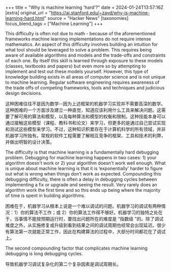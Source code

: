 +++
title = "Why is machine learning 'hard'?"
date = 2024-01-24T13:57:16Z
[extra]
original_url = "https://ai.stanford.edu/~zayd/why-is-machine-learning-hard.html"
source = "Hacker News"
[taxonomies]
focus_blend_tags = ["Machine Learning"]
+++

This difficulty is often not due to math - because of the aforementioned frameworks machine learning implementations do not require intense mathematics. An aspect of this difficulty involves building an intuition for what tool should be leveraged to solve a problem. This requires being aware of available algorithms and models and the trade-offs and constraints of each one. By itself this skill is learned through exposure to these models (classes, textbooks and papers) but even more so by attempting to implement and test out these models yourself. However, this type of knowledge building exists in all areas of computer science and is not unique to machine learning. Regular software engineering requires awareness of the trade offs of competing frameworks, tools and techniques and judicious design decisions.

这种困难往往不是因为数学--因为上述框架的机器学习实现并不需要高深的数学。这种困难的一个方面涉及建立一种直觉，知道应该利用什么工具来解决问题。这需要了解可用的算法和模型，以及每种算法和模型的权衡和限制。这种技能本身可以通过接触这些模型（课程、教科书和论文）来学习，但更多的是通过自己尝试实现和测试这些模型来学习。不过，这种知识积累存在于计算机科学的所有领域，并非机器学习所独有。常规的软件工程需要了解相互竞争的框架、工具和技术的利弊，并做出明智的设计决策。

The difficulty is that machine learning is a fundamentally hard debugging problem. Debugging for machine learning happens in two cases: 1) your algorithm doesn't work or 2) your algorithm doesn't work well enough. What is unique about machine learning is that it is ‘exponentially’ harder to figure out what is wrong when things don’t work as expected. Compounding this debugging difficulty, there is often a delay in debugging cycles between implementing a fix or upgrade and seeing the result. Very rarely does an algorithm work the first time and so this ends up being where the majority of time is spent in building algorithms.

困难在于，机器学习从根本上说是一个难以调试的问题。机器学习的调试有两种情况：1）你的算法不工作；或 2）你的算法工作得不够好。机器学习的独特之处在于，当事情不能按预期运行时，要找出问题所在的难度是 "指数级 "的。除了调试难度之外，从实施修复或升级到看到结果之间的调试周期也经常会出现延迟。很少有算法第一次就能正常工作，因此在构建算法的过程中，大部分时间都花在了调试上。

The second compounding factor that complicates machine learning debugging is long debugging cycles. 

导致机器学习调试复杂化的第二个复杂因素是调试周期长。

